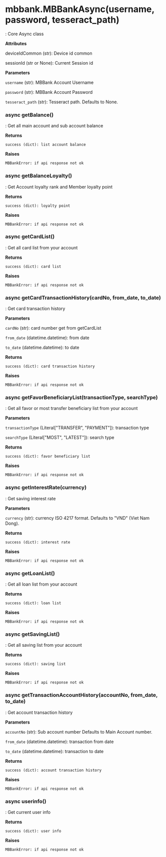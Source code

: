 # mbbank.MBBankAsync(username, password, tesseract_path)
:   Core Async class

 **Attributes**

deviceIdCommon (str): Device id common

sessionId (str or None): Current Session id

 **Parameters**

`username` (str): MBBank Account Username

`password` (str): MBBank Account Password

`tesseract_path` (str): Tesseract path. Defaults to None.


### async getBalance()
:   Get all main account and sub account balance

 **Returns**

    success (dict): list account balance

 **Raises**

    MBBankError: if api response not ok


### async getBalanceLoyalty()
:   Get Account loyalty rank and Member loyalty point

 **Returns**

    success (dict): loyalty point

 **Raises**

    MBBankError: if api response not ok


### async getCardList()
:   Get all card list from your account

 **Returns**

    success (dict): card list

 **Raises**

    MBBankError: if api response not ok


### async getCardTransactionHistory(cardNo, from_date, to_date)
:   Get card transaction history

 **Parameters**

`cardNo` (str): card number get from getCardList

`from_date` (datetime.datetime): from date

`to_date` (datetime.datetime): to date

 **Returns**

    success (dict): card transaction history

 **Raises**

    MBBankError: if api response not ok


### async getFavorBeneficiaryList(transactionType, searchType)
:   Get all favor or most transfer beneficiary list from your account

 **Parameters**

`transactionType` (Literal["TRANSFER", "PAYMENT"]): transaction type

`searchType` (Literal["MOST", "LATEST"]): search type

 **Returns**

    success (dict): favor beneficiary list

 **Raises**

    MBBankError: if api response not ok


### async getInterestRate(currency)
:   Get saving interest rate

 **Parameters**

`currency` (str): currency ISO 4217 format. Defaults to "VND" (Viet Nam Dong).

 **Returns**

    success (dict): interest rate

 **Raises**

    MBBankError: if api response not ok


### async getLoanList()
:   Get all loan list from your account

 **Returns**

    success (dict): loan list

 **Raises**

    MBBankError: if api response not ok


### async getSavingList()
:   Get all saving list from your account

 **Returns**

    success (dict): saving list

 **Raises**

    MBBankError: if api response not ok


### async getTransactionAccountHistory(accountNo, from_date, to_date)
:   Get account transaction history

 **Parameters**

`accountNo` (str): Sub account number Defaults to Main Account number.

`from_date` (datetime.datetime): transaction from date

`to_date` (datetime.datetime): transaction to date

 **Returns**

    success (dict): account transaction history

 **Raises**

    MBBankError: if api response not ok


### async userinfo()
:   Get current user info

 **Returns**

    success (dict): user info

 **Raises**

    MBBankError: if api response not ok
